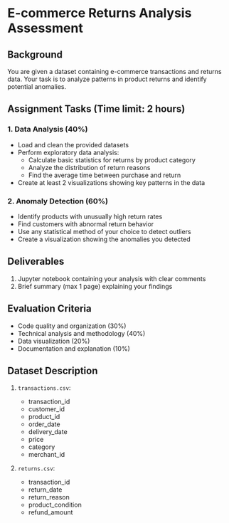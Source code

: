 # E-commerce Returns Analysis Assessment

## Background
You are given a dataset containing e-commerce transactions and returns data. Your task is to analyze patterns in product returns and identify potential anomalies.

## Assignment Tasks (Time limit: 2 hours)

### 1. Data Analysis (40%)
- Load and clean the provided datasets
- Perform exploratory data analysis:
  - Calculate basic statistics for returns by product category
  - Analyze the distribution of return reasons
  - Find the average time between purchase and return
- Create at least 2 visualizations showing key patterns in the data

### 2. Anomaly Detection (60%)
- Identify products with unusually high return rates
- Find customers with abnormal return behavior
- Use any statistical method of your choice to detect outliers
- Create a visualization showing the anomalies you detected

## Deliverables
1. Jupyter notebook containing your analysis with clear comments
2. Brief summary (max 1 page) explaining your findings

## Evaluation Criteria
- Code quality and organization (30%)
- Technical analysis and methodology (40%)
- Data visualization (20%)
- Documentation and explanation (10%)

## Dataset Description

1. `transactions.csv`:
   - transaction_id
   - customer_id
   - product_id
   - order_date
   - delivery_date
   - price
   - category
   - merchant_id

2. `returns.csv`:
   - transaction_id
   - return_date
   - return_reason
   - product_condition
   - refund_amount

